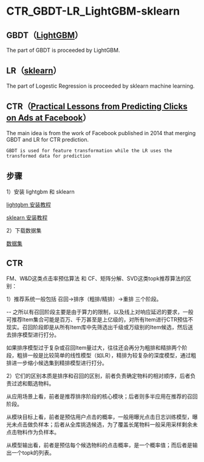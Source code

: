 # CTR_GBDT-LR_LightGBM-sklearn

## GBDT（[LightGBM](https://github.com/Microsoft/LightGBM)）
The part of GBDT is proceeded by LightGBM.

## LR（[sklearn](https://github.com/scikit-learn/scikit-learn)）
The part of Logestic Regression is proceeded by sklearn machine learning.

## CTR（[Practical Lessons from Predicting Clicks on Ads at Facebook](http://quinonero.net/Publications/predicting-clicks-facebook.pdf)）
The main idea is from the work of Facebook published in 2014 that merging GBDT and LR for CTR prediction.

    GBDT is used for feature transformation while the LR uses the transformed data for prediction

## 步骤
1）安装 lightgbm 和 sklearn

[lightgbm 安装教程](https://lightgbm.readthedocs.io/en/latest/Installation-Guide.html#)

[sklearn 安装教程](https://scikit-learn.org/stable/install.html)

2）下载数据集

[数据集]()

## CTR
FM、W&D这类点击率预估算法 和 CF、矩阵分解、SVD这类topk推荐算法的区别：

1）推荐系统一般包括 召回->排序（粗排/精排）->重排 三个阶段。

-- 之所以有召回阶段主要是由于算力的限制，以及线上对响应延迟的要求，一般可推荐Item集合可能是百万、千万甚至是上亿级的，对所有Item进行CTR预估不现实。召回阶段即是从所有Item库中先筛选出千级或万级别的Item候选，然后送去排序模型进行打分。

如果排序模型过于复杂或召回Item量过大，往往还会再分为粗排和精排两个阶段，粗排一般是比较简单的线性模型（如LR），精排为较复杂的深度模型，通过粗排进一步缩小候选集到精排模型进行打分。

2）它们的区别本质是排序和召回的区别，前者负责确定物料的相对顺序，后者负责过滤和甄选物料。

从应用场景上看，前者是推荐排序阶段的核心模块；后者则多半应用在推荐的召回阶段。

从模块目标上看，前者是预估用户点击的概率，一般用曝光点击日志训练模型，曝光未点击做负样本；后者从全库挑选候选，为了覆盖长尾物料一般采用采样剩余未点击物料作为负样本。

从模型输出看，前者是预估每个候选物料的点击概率，是一个概率值；而后者是输出一个topk的列表。










